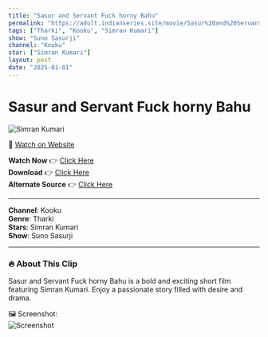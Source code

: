 ```yaml
---
title: "Sasur and Servant Fuck horny Bahu"
permalink: "https://adult.indianseries.site/movie/Sasur%20and%20Servant%20Fuck%20horny%20Bahu"
tags: ["Tharki", "Kooku", "Simran Kumari"]
show: "Suno Sasurji"
channel: "Kooku"
star: ["Simran Kumari"]
layout: post
date: "2025-01-01"
---
```


# Sasur and Servant Fuck horny Bahu

![Simran Kumari](https://shorts.desisins.com/wp-content/uploads/2023/05/Bahu-fucked-by-Sasur-and-Servant-Kooku-shorts.desisins.com_.jpg)

🔗 [Watch on Website](https://adult.indianseries.site/movie/Sasur%20and%20Servant%20Fuck%20horny%20Bahu)

**Watch Now** 👉 [Click Here](https://adult.indianseries.site/movie/Sasur%20and%20Servant%20Fuck%20horny%20Bahu)  
**Download** 👉 [Click Here](https://adult.indianseries.site/movie/Sasur%20and%20Servant%20Fuck%20horny%20Bahu)  
**Alternate Source** 👉 [Click Here](https://adult.indianseries.site/movie/Sasur%20and%20Servant%20Fuck%20horny%20Bahu)

---

**Channel**: Kooku  
**Genre**: Tharki  
**Stars**: Simran Kumari  
**Show**: Suno Sasurji

---

### 🔥 About This Clip

Sasur and Servant Fuck horny Bahu is a bold and exciting short film featuring Simran Kumari. Enjoy a passionate story filled with desire and drama.
 
🖼️ Screenshot:  
![Screenshot](https://shorts.desisins.com/wp-content/uploads/2023/05/Bahu-fucked-by-Sasur-and-Servant-Kooku-shorts.desisins.com_.jpg)
